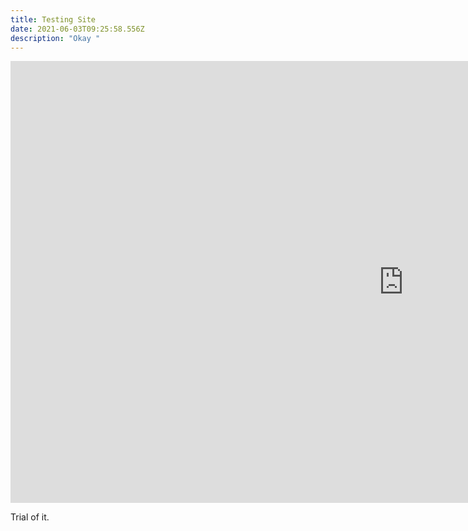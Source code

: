 ```yaml
---
title: Testing Site
date: 2021-06-03T09:25:58.556Z
description: "Okay "
---
```

<iframe width="1257" height="707" src="https://www.youtube.com/embed/c7vpcqA6SEQ" title="YouTube video player" frameborder="0" allow="accelerometer; autoplay; clipboard-write; encrypted-media; gyroscope; picture-in-picture" allowfullscreen></iframe>

Trial of it.